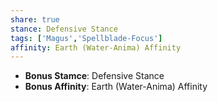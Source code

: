 ```yaml
---
share: true
stance: Defensive Stance
tags: ['Magus','Spellblade-Focus']
affinity: Earth (Water-Anima) Affinity
---
```


- **Bonus Stamce**: Defensive Stance 
- **Bonus Affinity**: Earth (Water-Anima) Affinity